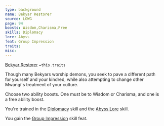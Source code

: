 ```yaml
---
type: background
name: Bekyar Restorer 
source: LOWG
page: 94
boosts: Wisdom,Charisma,Free
skills: Diplomacy
lore: Abyss
feat: Group Impression
traits: 
misc: 
---
```


[Bekyar Restorer](###%20Bekyar%20Restorer)
`=this.traits`


Though many Bekyars worship demons, you seek to pave a different path for yourself and your kindred, while also attempting to change other Mwangi's treatment of your culture.

Choose two ability boosts. One must be to Wisdom or Charisma, and one is a free ability boost.

You're trained in the [Diplomacy](Diplomacy) skill and the [Abyss Lore](Abyss%20Lore) skill.

You gain the [Group Impression](Group%20Impression) skill feat.


